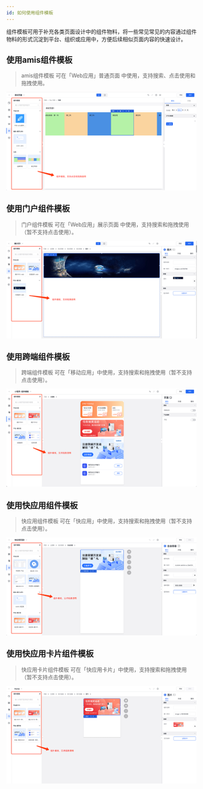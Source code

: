 ```yaml
---
id: 如何使用组件模板
---
```


组件模板可用于补充各类页面设计中的组件物料，将一些常见常见的内容通过组件物料的形式沉淀到平台、组织或应用中，方便后续相似页面内容的快速设计。

## 使用amis组件模板
> amis组件模板 可在「Web应用」普通页面 中使用，支持搜索、点击使用和拖拽使用。

![image](/img/组件模板/widget-tpl-page/amis-widget-tpl.png)

## 使用门户组件模板
> 门户组件模板 可在「Web应用」展示页面 中使用，支持搜索和拖拽使用（暂不支持点击使用）。

![image](/img/组件模板/widget-tpl-page/pc-widget-tpl.png)

## 使用跨端组件模板
> 跨端组件模板 可在「移动应用」中使用，支持搜索和拖拽使用（暂不支持点击使用）。

![image](/img/组件模板/widget-tpl-page/app-widget-tpl.png)

## 使用快应用组件模板
> 快应用组件模板 可在「快应用」中使用，支持搜索和拖拽使用（暂不支持点击使用）。

![image](/img/组件模板/widget-tpl-page/quick-widget-tpl.png)

## 使用快应用卡片组件模板
> 快应用卡片组件模板 可在「快应用卡片」中使用，支持搜索和拖拽使用（暂不支持点击使用）。

![image](/img/组件模板/widget-tpl-page/quickcard-widget-tpl.png)